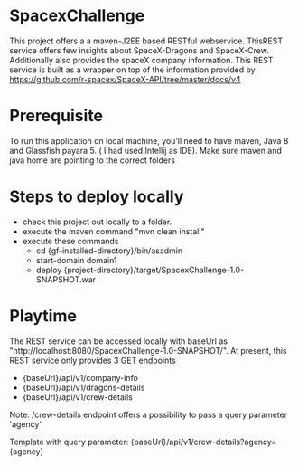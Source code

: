 # SpacexChallenge
This project offers a a maven-J2EE based RESTful webservice. ThisREST service offers few insights about SpaceX-Dragons and SpaceX-Crew. Additionally also provides the spaceX company information.
This REST service is built as a wrapper on top of the information provided by https://github.com/r-spacex/SpaceX-API/tree/master/docs/v4

# Prerequisite
To run this application on local machine, you’ll need to have maven, Java 8 and Glassfish payara 5. ( I had used Intellij as IDE).
Make sure maven and java home are pointing to the correct  folders

# Steps to deploy locally
- check this project out locally to a folder.
- execute the maven command "mvn clean install" 
- execute these commands
    - cd {gf-installed-directory}/bin/asadmin 
    - start-domain domain1
    - deploy {project-directory}/target/SpacexChallenge-1.0-SNAPSHOT.war
    
# Playtime
The REST service can be accessed locally with baseUrl as "http://localhost:8080/SpacexChallenge-1.0-SNAPSHOT/". 
At present, this REST service only provides 3 GET endpoints
  - {baseUrl}/api/v1/company-info
  - {baseUrl}/api/v1/dragons-details
  - {baseUrl}/api/v1/crew-details

Note: /crew-details endpoint offers a possibility to pass a query parameter 'agency'

Template with query parameter: {baseUrl}/api/v1/crew-details?agency={agency}
